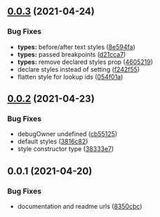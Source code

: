 ## [0.0.3](https://github.com/skylejs/skyle/compare/v0.0.2...v0.0.3) (2021-04-24)


### Bug Fixes

* **types:** before/after text styles ([8e594fa](https://github.com/skylejs/skyle/commit/8e594faad5b116aceef4fc3b9da8833e05934f8f))
* **types:** passed breakpoints ([d21cca7](https://github.com/skylejs/skyle/commit/d21cca7fb7e1afccaccf2f23b1ab5e0585820a6f))
* **types:** remove declared styles prop ([4605219](https://github.com/skylejs/skyle/commit/46052190ab8e47c9ffbaaf7c620260be349e224d))
* declare styles instead of setting ([f242f55](https://github.com/skylejs/skyle/commit/f242f554b093a2d2729a58853f1cca5556699c12))
* flatten style for lookup ids ([054f01a](https://github.com/skylejs/skyle/commit/054f01a187603ad3f065541bac11aeb9e6741190))

## [0.0.2](https://github.com/skylejs/skyle/compare/v0.0.1...v0.0.2) (2021-04-23)


### Bug Fixes

* debugOwner undefined ([cb55125](https://github.com/skylejs/skyle/commit/cb551252e9b048fba9af5552be460b295a046bf8))
* default styles ([3816c82](https://github.com/skylejs/skyle/commit/3816c82b5e17300c296fc30b6bb1a01ba484a258))
* style constructor type ([38333e7](https://github.com/skylejs/skyle/commit/38333e7fa500556ae21073afb40b85158017f082))

## 0.0.1 (2021-04-20)


### Bug Fixes

* documentation and readme urls ([8350cbc](https://github.com/skylejs/skyle/commit/8350cbc4c29c2b72dc67aeea8bcb8b9e60fe7d40))

